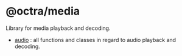 # @octra/media

Library for media playback and decoding.

- [audio](src/lib/audio) : all functions and classes in regard to audio playback and decoding.
